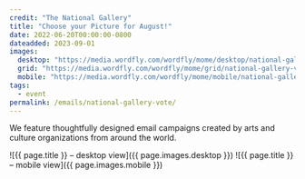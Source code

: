 ```yaml
---
credit: "The National Gallery"
title: "Choose your Picture for August!"
date: 2022-06-20T00:00:00-0800
dateadded: 2023-09-01
images:
  desktop: "https://media.wordfly.com/wordfly/mome/desktop/national-gallery-vote.jpg"
  grid: "https://media.wordfly.com/wordfly/mome/grid/national-gallery-vote.jpg"
  mobile: "https://media.wordfly.com/wordfly/mome/mobile/national-gallery-vote.jpg"
tags:
  - event
permalink: /emails/national-gallery-vote/
---
```

We feature thoughtfully designed email campaigns created by arts and culture organizations from around the world.

![{{ page.title }} – desktop view]({{ page.images.desktop }})
![{{ page.title }} – mobile view]({{ page.images.mobile }})
